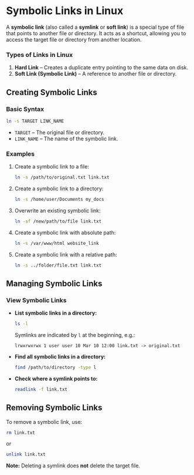 # **Symbolic Links in Linux**

A **symbolic link** (also called a **symlink** or **soft link**) is a special type of file that points to another file or directory. It acts as a shortcut, allowing you to access the target file or directory from another location.

### **Types of Links in Linux**  
1. **Hard Link** – Creates a duplicate entry pointing to the same data on disk.  
2. **Soft Link (Symbolic Link)** – A reference to another file or directory.


## **Creating Symbolic Links**  

### **Basic Syntax**
```bash
ln -s TARGET LINK_NAME
```
- `TARGET` – The original file or directory.  
- `LINK_NAME` – The name of the symbolic link.

### **Examples**
1. Create a symbolic link to a file:
   ```bash
   ln -s /path/to/original.txt link.txt
   ```

2. Create a symbolic link to a directory:
   ```bash
   ln -s /home/user/Documents my_docs
   ```

3. Overwrite an existing symbolic link:
   ```bash
   ln -sf /new/path/to/file link.txt
   ```

4. Create a symbolic link with absolute path:
   ```bash
   ln -s /var/www/html website_link
   ```

5. Create a symbolic link with a relative path:
   ```bash
   ln -s ../folder/file.txt link.txt
   ```


## **Managing Symbolic Links**  

### **View Symbolic Links**
- **List symbolic links in a directory:**
  ```bash
  ls -l
  ```
  Symlinks are indicated by `l` at the beginning, e.g.:
  ```
  lrwxrwxrwx 1 user user 10 Mar 10 12:00 link.txt -> original.txt
  ```

- **Find all symbolic links in a directory:**
  ```bash
  find /path/to/directory -type l
  ```

- **Check where a symlink points to:**
  ```bash
  readlink -f link.txt
  ```


## **Removing Symbolic Links**  
To remove a symbolic link, use:
```bash
rm link.txt
```
or
```bash
unlink link.txt
```
**Note:** Deleting a symlink does **not** delete the target file.